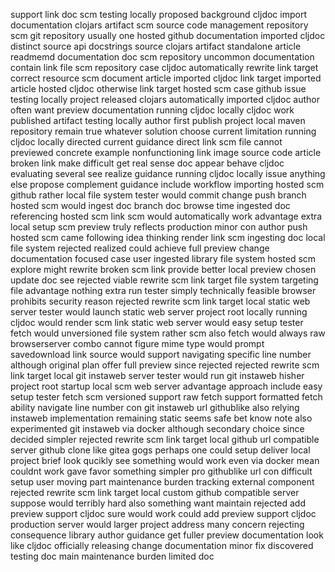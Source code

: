 support link doc scm testing locally proposed background cljdoc import documentation clojars artifact scm source code management repository scm git repository usually one hosted github documentation imported cljdoc distinct source api docstrings source clojars artifact standalone article readmemd documentation doc scm repository uncommon documentation contain link file scm repository case cljdoc automatically rewrite link target correct resource scm document article imported cljdoc link target imported article hosted cljdoc otherwise link target hosted scm case github issue testing locally project released clojars automatically imported cljdoc author often want preview documentation running cljdoc locally cljdoc work published artifact testing locally author first publish project local maven repository remain true whatever solution choose current limitation running cljdoc locally directed current guidance direct link scm file cannot previewed concrete example nonfunctioning link image source code article broken link make difficult get real sense doc appear behave cljdoc evaluating several see realize guidance running cljdoc locally issue anything else propose complement guidance include workflow importing hosted scm github rather local file system tester would commit change push branch hosted scm would ingest doc branch doc browse time ingested doc referencing hosted scm link scm would automatically work advantage extra local setup scm preview truly reflects production minor con author push hosted scm came following idea thinking render link scm ingesting doc local file system rejected realized could achieve full preview change documentation focused case user ingested library file system hosted scm explore might rewrite broken scm link provide better local preview chosen update doc see rejected viable rewrite scm link target file system targeting file advantage nothing extra run tester simply technically feasible browser prohibits security reason rejected rewrite scm link target local static web server tester would launch static web server project root locally running cljdoc would render scm link static web server would easy setup tester fetch would unversioned file system rather scm also fetch would always raw browserserver combo cannot figure mime type would prompt savedownload link source would support navigating specific line number although original plan offer full preview since rejected rejected rewrite scm link target local git instaweb server tester would run git instaweb hisher project root startup local scm web server advantage approach include easy setup tester fetch scm versioned support raw fetch support formatted fetch ability navigate line number con git instaweb url githublike also relying instaweb implementation remaining static seems safe bet know note also experimented git instaweb via docker although secondary choice since decided simpler rejected rewrite scm link target local github url compatible server github clone like gitea gogs perhaps one could setup deliver local project brief look qucikly see something would work even via docker mean couldnt work gave favor something simpler pro githublike url con difficult setup user moving part maintenance burden tracking external component rejected rewrite scm link target local custom github compatible server suppose would terribly hard also something want maintain rejected add preview support cljdoc sure would work could add preview support cljdoc production server would larger project address many concern rejecting consequence library author guidance get fuller preview documentation look like cljdoc officially releasing change documentation minor fix discovered testing doc main maintenance burden limited doc